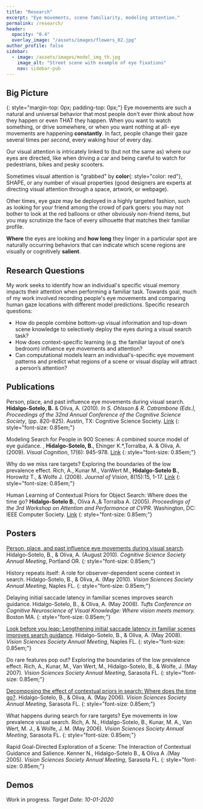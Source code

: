 ```yaml
---
title: "Research"
excerpt: "Eye movements, scene familiarity, modeling attention."
permalink: /research/
header:
  opacity: "0.4"
  overlay_image: "/assets/images/flowers_02.jpg"
author_profile: false
sidebar:
  - image: /assets/images/model_img_th.jpg
    image_alt: "Street scene with example of eye fixations"
    nav: sidebar-pub
---
```

## Big Picture
{: style="margin-top: 0px; padding-top: 0px;"}
Eye movements are such a natural and universal behavior that most people don't ever think about how they happen or even THAT they happen. When you want to watch something, or drive somewhere, or when you want nothing at all- eye movements are happening **constantly**. In fact, people change their gaze several times per *second*, every waking hour of every day.

Our visual attention is intricately linked to (but not the same as) where our eyes are directed, like when driving a car and being careful to watch for pedestrians, bikes and pesky scooters.

Sometimes visual attention is "grabbed" by **color**{: style="color: red"}, SHAPE, or any number of visual properties (good designers are experts at directing visual attention through a space, artwork, or webpage).

Other times, eye gaze may be deployed in a highly targeted fashion, such as looking for your friend among the crowd of park goers: you may not bother to look at the red balloons or other obviously non-friend items, but you may scrutinize the face of every silhouette that matches their familiar profile.

**Where** the eyes are looking and **how long** they linger in a particular spot are naturally occurring behaviors that can indicate which scene regions are visually or cognitively **salient**.  

## Research Questions

My work seeks to identify how an individual's specific visual memory impacts their attention when performing a familiar task. Towards goal, much of my work involved recording people's eye movements and comparing human gaze locations with different model predictions. Specific research questions:
* How do people combine bottom-up visual information and top-down scene knowledge to selectively deploy the eyes during a visual search task?
*	How does context-specific learning (e.g. the familiar layout of one’s bedroom) influence eye movements and attention?  
*	Can computational models learn an individual's-specific eye movement patterns and predict what regions of a scene or visual display will attract a person’s attention?

## Publications
Person, place, and past influence eye movements during visual search.  **Hidalgo-Sotelo, B.** & Oliva, A. (2010).  *In S. Ohlsson & R. Catrambone (Eds.), Proceedings of the 32nd Annual Conference of the Cognitive Science Society*, (pp. 820-825). Austin, TX: Cognitive Science Society. [Link](/assets/docs/HidalgoOliva_CogSci2010.pdf)
{: style="font-size: 0.85em;"}

Modeling Search for People in 900 Scenes: A combined source model of eye guidance. , **Hidalgo-Sotelo, B.**, Ehinger K.\*,Torralba, A. & Oliva, A. (2009).  *Visual Cognition*, 17(6): 945-978. [Link](/assets/docs/EhingerHidalgoTorralbaOliva_VisCog2009.pdf)
{: style="font-size: 0.85em;"}

Why do we miss rare targets? Exploring the boundaries of the low prevalence effect. Rich, A., Kunar M., VanWert M., **Hidalgo-Sotelo B.**, Horowitz T., & Wolfe J. (2008).  *Journal of Vision*, 8(15):15, 1-17. [Link](/assets/docs/RichEtal_JOV2008.pdf)
{: style="font-size: 0.85em;"}

Human Learning of Contextual Priors for Object Search: Where does the time go?  **Hidalgo-Sotelo B.**, Oliva A.,& Torralba A. (2005).  *Proceedings of the 3rd Workshop on Attention and Performance at CVPR.* Washington, DC: IEEE Computer Society. [Link](/assets/docs/HidalgoOlivaTorralba_WAPCV2005.pdf)
{: style="font-size: 0.85em;"}

## Posters

[Person, place, and past influence eye movements during visual search](/assets/docs/VSS2010_BHSOliva_poster.pdf). Hidalgo-Sotelo, B., & Oliva, A. (August 2010). *Cognitive Science Society Annual Meeting*, Portland OR.
{: style="font-size: 0.85em;"}

History repeats itself: A role for observer-dependent scene context in search. Hidalgo-Sotelo, B., & Oliva, A. (May 2010). *Vision Sciences Society Annual Meeting*, Naples FL.
{: style="font-size: 0.85em;"}

Delaying initial saccade latency in familiar scenes improves search guidance. Hidalgo-Sotelo, B., & Oliva, A. (May 2008). *Tufts Conference on Cognitive Neuroscience of Visual Knowledge: Where vision meets memory.* Boston MA.
{: style="font-size: 0.85em;"}

[Look before you leap: Lengthening initial saccade latency in familiar scenes improves search guidance](/assets/docs/HidalgoSotelo_DelayedSearch_VSS08.PDF). Hidalgo-Sotelo, B., & Oliva, A. (May 2008). *Vision Sciences Society Annual Meeting*, Naples FL.
{: style="font-size: 0.85em;"}

Do rare features pop out? Exploring the boundaries of the low prevalence effect. Rich, A., Kunar, M., Van Wert, M., Hidalgo-Sotelo, B., & Wolfe, J. (May 2007).  *Vision Sciences Society Annual Meeting*, Sarasota FL.
{: style="font-size: 0.85em;"}

[Decomposing the effect of contextual priors in search: Where does the time go?](/assets/docs/VSS06-IdentityPriors-HidalgoSotelo.pdf). Hidalgo-Sotelo, B., & Oliva, A. (May 2006).  *Vision Sciences Society Annual Meeting*, Sarasota FL.
{: style="font-size: 0.85em;"}

What happens during search for rare targets? Eye movements in low prevalence visual search. Rich, A. N., Hidalgo-Sotelo, B., Kunar, M. A., Van Wert, M. J., & Wolfe, J. M. (May 2006).  *Vision Sciences Society Annual Meeting*, Sarasota FL.
{: style="font-size: 0.85em;"}

Rapid Goal-Directed Exploration of a Scene: The Interaction of Contextual Guidance and Salience. Kenner N., Hidalgo-Sotelo B., & Oliva A .(May 2005).  *Vision Sciences Society Annual Meeting*, Sarasota FL.
{: style="font-size: 0.85em;"}

## Demos

Work in progress. *Target Date: 10-01-2020*
